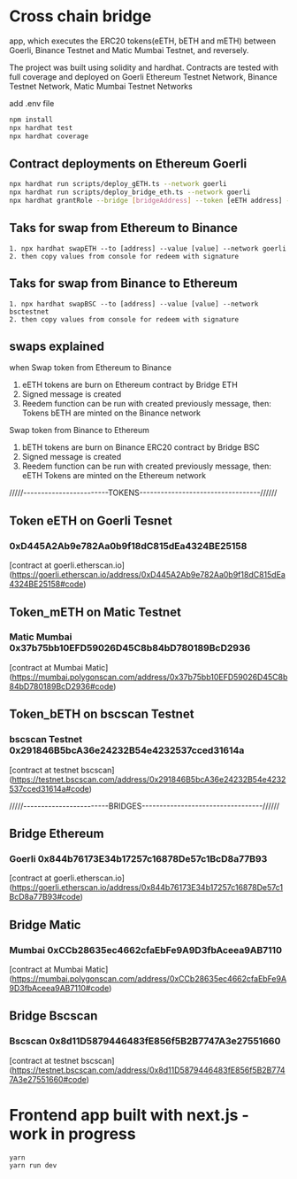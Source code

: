 # Cross chain bridge
app, which executes the ERC20 tokens(eETH, bETH and mETH) between Goerli, Binance Testnet and Matic Mumbai Testnet, and reversely.

The project was built using solidity and hardhat. Contracts are tested with full coverage and deployed on Goerli Ethereum Testnet Network, Binance Testnet Network, Matic Mumbai Testnet Networks

add .env file
```bash
npm install
npx hardhat test
npx hardhat coverage
```
## Contract deployments on Ethereum Goerli
```bash
npx hardhat run scripts/deploy_gETH.ts --network goerli
npx hardhat run scripts/deploy_bridge_eth.ts --network goerli
npx hardhat grantRole --bridge [bridgeAddress] --token [eETH address] --network goerli
```

## Taks for swap from Ethereum to Binance
```tasks
1. npx hardhat swapETH --to [address] --value [value] --network goerli
2. then copy values from console for redeem with signature

```
## Taks for swap from Binance to Ethereum
```tasks
1. npx hardhat swapBSC --to [address] --value [value] --network bsctestnet
2. then copy values from console for redeem with signature
```

## swaps explained
when Swap token from Ethereum to Binance
1. eETH tokens are burn on Ethereum contract by Bridge ETH
2. Signed message is created
3. Reedem function can be run with created previously message, then: Tokens bETH are minted on the Binance network

Swap token from Binance to Ethereum
1. bETH tokens are burn on Binance ERC20 contract by Bridge BSC
2. Signed message is created
3. Reedem function can be run with created previously message, then: eETH Tokens are minted on the Ethereum network

/////------------------------TOKENS----------------------------------//////
## Token eETH on Goerli Tesnet 
### 0xD445A2Ab9e782Aa0b9f18dC815dEa4324BE25158
[contract at goerli.etherscan.io] (https://goerli.etherscan.io/address/0xD445A2Ab9e782Aa0b9f18dC815dEa4324BE25158#code)

## Token_mETH on Matic Testnet 
### Matic Mumbai 0x37b75bb10EFD59026D45C8b84bD780189BcD2936
[contract at Mumbai Matic] (https://mumbai.polygonscan.com/address/0x37b75bb10EFD59026D45C8b84bD780189BcD2936#code)

## Token_bETH on bscscan Testnet 
### bscscan Testnet 0x291846B5bcA36e24232B54e4232537cced31614a
[contract at testnet bscscan] (https://testnet.bscscan.com/address/0x291846B5bcA36e24232B54e4232537cced31614a#code)

/////------------------------BRIDGES----------------------------------//////
## Bridge Ethereum
### Goerli 0x844b76173E34b17257c16878De57c1BcD8a77B93
[contract at goerli.etherscan.io] (https://goerli.etherscan.io/address/0x844b76173E34b17257c16878De57c1BcD8a77B93#code)

## Bridge Matic 
### Mumbai 0xCCb28635ec4662cfaEbFe9A9D3fbAceea9AB7110
[contract at Mumbai Matic] (https://mumbai.polygonscan.com/address/0xCCb28635ec4662cfaEbFe9A9D3fbAceea9AB7110#code)


## Bridge Bscscan 
### Bscscan 0x8d11D5879446483fE856f5B2B7747A3e27551660
[contract at testnet bscscan] (https://testnet.bscscan.com/address/0x8d11D5879446483fE856f5B2B7747A3e27551660#code)

# Frontend app built with next.js - work in progress
```
yarn
yarn run dev
```
